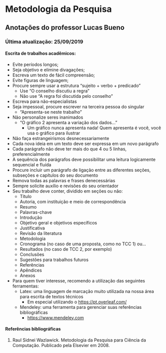 # Metodologia da Pesquisa

## Anotações do professor Lucas Bueno

### Última atualização: 25/09/2019

#### Escrita de trabalhos acadêmicos:

- Evite períodos longos;
- Seja objetivo e elimine divagações;
- Escreva um texto de fácil compreensão;
- Evite figuras de linguagem;
- Procure sempre usar a estrutura “sujeito + verbo + predicado”
    - Use “O conselho discutiu a regra”
    - Não use “A regra foi discutida pelo conselho”
- Escreva para não-especialistas
- Seja impessoal, procure escrever na terceira pessoa do singular
    - “Apresenta-se neste trabalho”
- Não personalize seres inanimados
    - “O gráfico 2 apresenta a variação dos dados…”
        - Um gráfico nunca apresenta nada! Quem apresenta é você, você usa o gráfico para ilustrar
- Não faça estrangeirismos desnecessariamente
- Cada nova ideia em um texto deve ser expressa em um novo parágrafo
- Cada parágrafo não deve ter mais do que 4 ou 5 linhas, preferencialmente
- A sequência dos parágrafos deve possibilitar uma leitura logicamente sequencial e fluída
- Procure incluir um parágrafo de ligação entre as diferentes seções, subseções e capítulos do seu documento
- Remova todas as palavras e frases denecessárias
- Sempre solicite auxílio e revisões do seu orientador
- Seu trabalho deve conter, dividido em seções ou não:
    - Título
    - Autoria, com instituição e meio de correspondência
    - Resumo
    - Palavras-chave
    - Introdução
    - Objetivo geral e objetivos específicos
    - Justificativa
    - Revisão da literatura
    - Metodologia
    - Cronograma (no caso de uma proposta, como no TCC 1) ou…
    - Resultados (no caso de TCC 2, por exemplo)
    - Conclusões
    - Sugestões para trabalhos futuros
    - Referências
    - Apêndices
    - Anexos
- Para quem tiver interesse, recomendo a utilização das seguintes ferramentas:
    - Latex: uma linguagem de marcação muito utilizada na nossa área para escrita de textos técnicos
        - Em especial utilizando o https://pt.overleaf.com/
    - Mendeley: uma ferramenta para gerenciar suas referências bibliográficas
        - https://www.mendeley.com


#### Referências bibliográficas

1. Raul Sidnei Wazlawick. Metodologia da Pesquisa para Ciência da Computação. Publicado pela Elsevier em 2008.